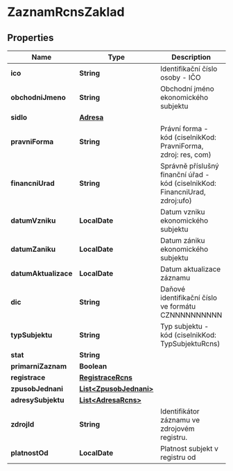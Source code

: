 

# ZaznamRcnsZaklad


## Properties

| Name | Type | Description | Notes |
|------------ | ------------- | ------------- | -------------|
|**ico** | **String** | Identifikační číslo osoby - IČO |  [optional] |
|**obchodniJmeno** | **String** | Obchodní jméno ekonomického subjektu |  [optional] |
|**sidlo** | [**Adresa**](Adresa.md) |  |  [optional] |
|**pravniForma** | **String** | Právní forma - kód (ciselnikKod: PravniForma, zdroj: res, com)  |  [optional] |
|**financniUrad** | **String** | Správně příslušný finanční úřad - kód (ciselnikKod: FinancniUrad, zdroj:ufo)  |  [optional] |
|**datumVzniku** | **LocalDate** | Datum vzniku ekonomického subjektu  |  [optional] |
|**datumZaniku** | **LocalDate** | Datum zániku ekonomického subjektu |  [optional] |
|**datumAktualizace** | **LocalDate** | Datum aktualizace záznamu |  [optional] |
|**dic** | **String** | Daňové identifikační číslo ve formátu CZNNNNNNNNNN |  [optional] |
|**typSubjektu** | **String** | Typ subjektu - kód (ciselnikKod: TypSubjektuRcns)  |  [optional] |
|**stat** | **String** |  |  [optional] |
|**primarniZaznam** | **Boolean** |  |  [optional] |
|**registrace** | [**RegistraceRcns**](RegistraceRcns.md) |  |  [optional] |
|**zpusobJednani** | [**List&lt;ZpusobJednani&gt;**](ZpusobJednani.md) |  |  [optional] |
|**adresySubjektu** | [**List&lt;AdresaRcns&gt;**](AdresaRcns.md) |  |  [optional] |
|**zdrojId** | **String** | Identifikátor záznamu ve zdrojovém registru. |  [optional] |
|**platnostOd** | **LocalDate** | Platnost subjekt v registru od |  [optional] |



